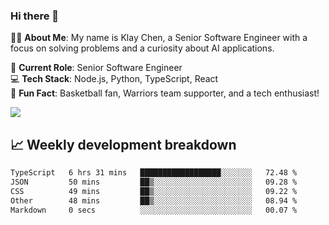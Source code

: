 ### Hi there 👋

👨‍💻 **About Me**: My name is Klay Chen, a Senior Software Engineer with a focus on solving problems and a curiosity about AI applications.

💼 **Current Role**: Senior Software Engineer  
💻 **Tech Stack**: Node.js, Python, TypeScript, React  
🏀 **Fun Fact**: Basketball fan, Warriors team supporter, and a tech enthusiast!

<img align="center" src="https://github-readme-stats.vercel.app/api?username=nameczz&show_icons=true&hide_title=true&theme=dracula" />

## 📈 Weekly development breakdown

<!--START_SECTION:waka-->

```txt
TypeScript   6 hrs 31 mins   ██████████████████░░░░░░░   72.48 %
JSON         50 mins         ██▒░░░░░░░░░░░░░░░░░░░░░░   09.28 %
CSS          49 mins         ██▒░░░░░░░░░░░░░░░░░░░░░░   09.22 %
Other        48 mins         ██▒░░░░░░░░░░░░░░░░░░░░░░   08.94 %
Markdown     0 secs          ░░░░░░░░░░░░░░░░░░░░░░░░░   00.07 %
```

<!--END_SECTION:waka-->
